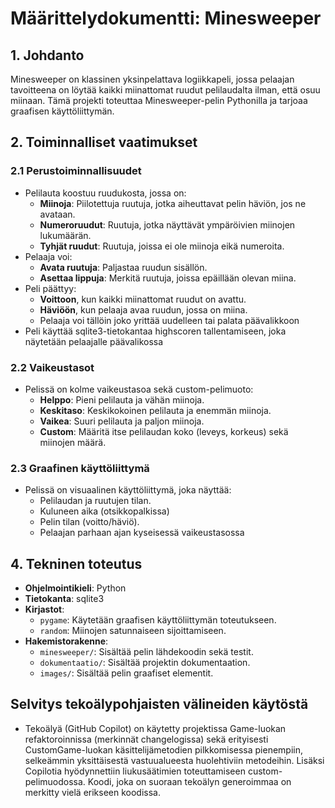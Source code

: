 # **Määrittelydokumentti: Minesweeper**

## **1. Johdanto**
Minesweeper on klassinen yksinpelattava logiikkapeli, jossa pelaajan tavoitteena on löytää kaikki miinattomat ruudut pelilaudalta ilman, että osuu miinaan. Tämä projekti toteuttaa Minesweeper-pelin Pythonilla ja tarjoaa graafisen käyttöliittymän.

## **2. Toiminnalliset vaatimukset**

### **2.1 Perustoiminnallisuudet**
- Pelilauta koostuu ruudukosta, jossa on:
  - **Miinoja**: Piilotettuja ruutuja, jotka aiheuttavat pelin häviön, jos ne avataan.
  - **Numeroruudut**: Ruutuja, jotka näyttävät ympäröivien miinojen lukumäärän.
  - **Tyhjät ruudut**: Ruutuja, joissa ei ole miinoja eikä numeroita.
- Pelaaja voi:
  - **Avata ruutuja**: Paljastaa ruudun sisällön.
  - **Asettaa lippuja**: Merkitä ruutuja, joissa epäillään olevan miina.
- Peli päättyy:
  - **Voittoon**, kun kaikki miinattomat ruudut on avattu.
  - **Häviöön**, kun pelaaja avaa ruudun, jossa on miina.
  - Pelaaja voi tällöin joko yrittää uudelleen tai palata päävalikkoon
- Peli käyttää sqlite3-tietokantaa highscoren tallentamiseen, joka näytetään pelaajalle päävalikossa

### **2.2 Vaikeustasot**
- Pelissä on kolme vaikeustasoa sekä custom-pelimuoto:
  - **Helppo**: Pieni pelilauta ja vähän miinoja.
  - **Keskitaso**: Keskikokoinen pelilauta ja enemmän miinoja.
  - **Vaikea**: Suuri pelilauta ja paljon miinoja.
  - **Custom**: Määritä itse pelilaudan koko (leveys, korkeus) sekä miinojen määrä.

### **2.3 Graafinen käyttöliittymä**
- Pelissä on visuaalinen käyttöliittymä, joka näyttää:
  - Pelilaudan ja ruutujen tilan.
  - Kuluneen aika (otsikkopalkissa)
  - Pelin tilan (voitto/häviö).
  - Pelaajan parhaan ajan kyseisessä vaikeustasossa

## **4. Tekninen toteutus**
- **Ohjelmointikieli**: Python
- **Tietokanta**: sqlite3
- **Kirjastot**:
  - `pygame`: Käytetään graafisen käyttöliittymän toteutukseen.
  - `random`: Miinojen satunnaiseen sijoittamiseen.
- **Hakemistorakenne**:
  - `minesweeper/`: Sisältää pelin lähdekoodin sekä testit.
  - `dokumentaatio/`: Sisältää projektin dokumentaation.
  - `images/`: Sisältää pelin graafiset elementit.

## **Selvitys tekoälypohjaisten välineiden käytöstä**
- Tekoälyä (GitHub Copilot) on käytetty projektissa Game-luokan refaktoroinnissa (merkinnät changelogissa) sekä erityisesti CustomGame-luokan käsittelijämetodien pilkkomisessa pienempiin, selkeämmin yksittäisestä vastuualueesta huolehtiviin metodeihin. Lisäksi Copilotia hyödynnettiin liukusäätimien toteuttamiseen custom-pelimuodossa. Koodi, joka on suoraan tekoälyn generoimmaa on merkitty vielä erikseen koodissa.